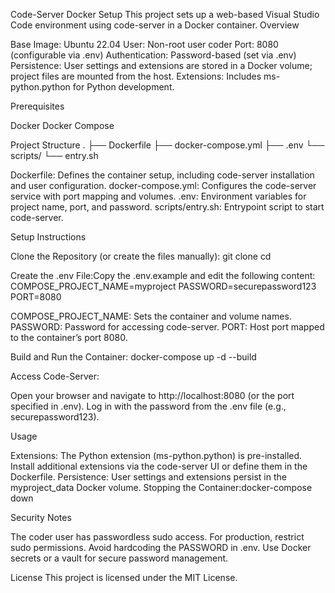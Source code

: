 Code-Server Docker Setup
This project sets up a web-based Visual Studio Code environment using code-server in a Docker container.
Overview

Base Image: Ubuntu 22.04
User: Non-root user coder
Port: 8080 (configurable via .env)
Authentication: Password-based (set via .env)
Persistence: User settings and extensions are stored in a Docker volume; project files are mounted from the host.
Extensions: Includes ms-python.python for Python development.

Prerequisites

Docker
Docker Compose

Project Structure
.
├── Dockerfile
├── docker-compose.yml
├── .env
└── scripts/
    └── entry.sh


Dockerfile: Defines the container setup, including code-server installation and user configuration.
docker-compose.yml: Configures the code-server service with port mapping and volumes.
.env: Environment variables for project name, port, and password.
scripts/entry.sh: Entrypoint script to start code-server.

Setup Instructions

Clone the Repository (or create the files manually):
git clone <repository-url>
cd <repository-directory>


Create the .env File:Copy the .env.example and edit the following content:
COMPOSE_PROJECT_NAME=myproject
PASSWORD=securepassword123
PORT=8080


COMPOSE_PROJECT_NAME: Sets the container and volume names.
PASSWORD: Password for accessing code-server.
PORT: Host port mapped to the container’s port 8080.

Build and Run the Container:
docker-compose up -d --build


Access Code-Server:

Open your browser and navigate to http://localhost:8080 (or the port specified in .env).
Log in with the password from the .env file (e.g., securepassword123).



Usage

Extensions: The Python extension (ms-python.python) is pre-installed. Install additional extensions via the code-server UI or define them in the Dockerfile.
Persistence: User settings and extensions persist in the myproject_data Docker volume.
Stopping the Container:docker-compose down


Security Notes

The coder user has passwordless sudo access. For production, restrict sudo permissions.
Avoid hardcoding the PASSWORD in .env. Use Docker secrets or a vault for secure password management.

License
This project is licensed under the MIT License.